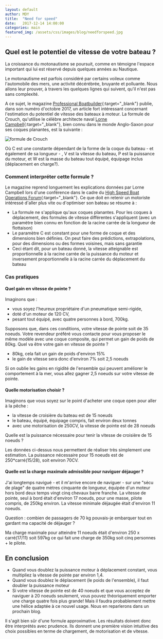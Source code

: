 ```yaml
---
layout: default
author: MDY
title:  "Need for speed"
date:   2017-12-14 14:00:00
categories: main
featured_img: /assets/css/images/blog/needforspeed.jpg
---
```

## Quel est le potentiel de vitesse de votre bateau ?
La croissance du motonautisme se poursuit, comme en témoigne l'espace important qui lui est réservé depuis quelques années au Nautique. 

Le motonautisme est parfois considéré par certains voileux comme l'automobile des mers, une activité décérébrée, bruyante et polluante. Nous allons leur prouver, à travers les quelques lignes qui suivent, qu'il n'est pas sans complexité. 
<!--break-->
A ce sujet, le magazine [Professional Boatbuilder](https://www.proboat.com/){:target="_blank"} publie, dans son numéro d'octobre 2017, un article fort intéressant concernant l'estimation du potentiel de vitesse des bateaux à moteur. La formule de Crouch, qu'utilise le célèbre architecte naval [Lorne Campbell](http://lornecampbelldesign.com/){:target="_blank"}, bien connu dans le monde Anglo-Saxon pour ses coques planantes, est la suivante :

![formule de Crouch](/assets/images/blog/crouchformula.jpg)

Où C est une constante dépendant de la forme de la coque du bateau - et également de sa longueur - , V est la vitesse du bateau, P est la puissance du moteur, et W est la masse du bateau tout équipé, équipage inclus (déplacement en charge?).

### Comment interpréter cette formule ?
Le magazine reprend longuement les explications données par Lorne Campbell lors d'une conférence dans le cadre du [High Speed Boat Operations Forum](http://hsbo.org/){:target="_blank"}. Ce que doit en retenir un motoriste intéressé d'aller plus vite ou d'optimiser son bateau se résume à :

- La formule ne s'applique qu'aux coques planantes. Pour les coques à déplacement, des formules de vitesse différentes s'appliquent (avec un paramètre bien connu en fonction de la racine carrée de la longueur de flottaison)
- Le paramètre C est constant pour une forme de coque et des dimensions bien définies. On peut faire des prédictions, extrapolations, pour des dimensions ou des formes voisines, mais sans garantie
- Ceci étant dit, pour un bateau donné, la vitesse atteignable est proportionnelle à la racine carrée de la puissance du moteur et inversement proportionnelle à la racine carrée du déplacement du bateau

### Cas pratiques

#### Quel gain en vitesse de pointe ?
Imaginons que : 

- vous soyez l'heureux propriétaire d'un pneumatique semi-rigide, 
- doté d'un moteur de 120 CV, 
- pesant tout équipé, avec quatre personnes à bord, 700kg. 

Supposons que, dans ces conditions, votre vitesse de pointe soit de 35 noeuds. Votre revendeur préféré vous contacte pour vous proposer le même modèle avec une coque composite, qui permet un gain de poids de 80kg. Quel va être votre gain en vitesse de pointe ?

- 80kg, cela fait un gain de poids d'environ 15%
- le gain de vitesse sera donc d'environ 7% soit  2,5 noeuds

Si on oublie les gains en rigidité de l'ensemble qui peuvent améliorer le comportement à la mer, vous allez gagner 2,5 noeuds sur votre vitesse de pointe.

#### Quelle motorisation choisir ?
Imaginons que vous soyez sur le point d'acheter une coque open pour aller à la pêche :

- la vitesse de croisière du bateau est de 15 noeuds
- le bateau, équipé, équipage compris, fait environ deux tonnes
- avec une motorisation de 250CV, la vitesse de pointe est de 28 noeuds

Quelle est la puissance nécessaire pour tenir la vitesse de croisière de 15 noeuds ?

Les données ci-dessus nous permettent de réaliser très simplement une estimation. La puissance nécessaire pour 15 noeuds est de 250*carré(15/28), soit environ 70CV.

#### Quelle est la charge maximale admissible pour naviguer déjauger ?
J'ai longtemps navigué - et il m'arrive encore de naviguer - sur une "sécu de plage" de quatre mètres cinquante de longueur, équipée d'un moteur hors bord deux temps vingt cinq chevaux barre franche. La vitesse de pointe, seul à bord était d'environ 17 noeuds, pour une masse, pilote compris, de 250kg environ. La vitesse minimale déjaugée était d'environ 11 noeuds.

Question : combien de passagers de 70 kg pouvais-je embarquer tout en gardant ma capacité de déjauger ?

Ma charge maximale pour atteindre 11 noeuds était d'environ 250 x carré(17/11) soit 597kg ce qui fait une charge de 350kg soit cinq personnes + le pilote.

## En conclusion
- Quand vous doublez la puissance moteur à déplacement constant, vous multipliez la vitesse de pointe par environ 1,4.
- Quand vous doublez le déplacement (le poids de l'ensemble), il faut doubler la puissance moteur
- Si votre vitesse de pointe est de 40 noeuds et que vous acceptez de naviguer à 20 noeuds seulement, vous pouvez théoriquement emporter une charge quatre fois plus grande! Mais il faudra probablement mettre une hélice adaptée à ce nouvel usage. Nous en reparlerons dans un prochain blog.

Il s'agit bien sûr d'une formule approximative. Les résultats doivent donc être interprétés avec prudence. Ils donnent une première vision intuitive des choix possibles en terme de chargement, de motorisation et de vitesse.





